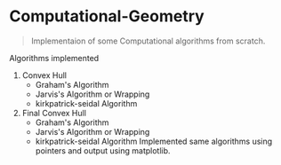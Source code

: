 # Computational-Geometry
> Implementaion of some Computational algorithms from scratch.

Algorithms implemented
1. Convex Hull
   - Graham's Algorithm
   - Jarvis's Algorithm or Wrapping
   - kirkpatrick-seidal Algorithm
2. Final Convex Hull
   - Graham's Algorithm
   - Jarvis's Algorithm or Wrapping
   - kirkpatrick-seidal Algorithm
   Implemented same algorithms using pointers and output using matplotlib.
